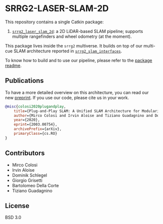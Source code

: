 # SRRG2-LASER-SLAM-2D
This repository contains a single Catkin package:

1. [`srrg2_laser_slam_2d`](srrg2_laser_slam_2d): a 2D LiDAR-based SLAM pipeline; supports multiple rangefinders and wheel odometry (at the moment).

This package lives inside the `srrg2` multiverse. It builds on top of our multi-cue SLAM architecture reported in [`srrg2_slam_interfaces`](https://github.com/srrg-sapienza/srrg2_slam_interfaces).

To know how to build and to use our pipeline, please refer to the [package readme](srrg2_laser_slam_2d/README.md).

## Publications
To have a more detailed overview on this architecture, you can read our new [preprint](https://arxiv.org/abs/2003.00754).
If you use our code, please cite us in your work.
```bibtex
@misc{colosi2020plugandplay,
    title={Plug-and-Play SLAM: A Unified SLAM Architecture for Modularity and Ease of Use},
    author={Mirco Colosi and Irvin Aloise and Tiziano Guadagnino and Dominik Schlegel and Bartolomeo Della Corte and Kai O. Arras and Giorgio Grisetti},
    year={2020},
    eprint={2003.00754},
    archivePrefix={arXiv},
    primaryClass={cs.RO}
}
```

## Contributors
* Mirco Colosi
* Irvin Aloise
* Dominik Schlegel
* Giorgio Grisetti
* Bartolomeo Della Corte
* Tiziano Guadagnino

## License
BSD 3.0
